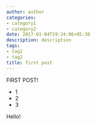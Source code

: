 ```yaml
---
author: author
categories:
- category1
- category2
date: 2017-01-04T19:24:06+05:30
description: description
tags:
- tag1
- tag2
title: first post
---
```



FIRST POST!

* 1
* 2
* 3

<!--more-->

Hello!


